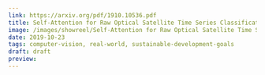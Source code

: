 ```yaml
---
link: https://arxiv.org/pdf/1910.10536.pdf
title: Self-Attention for Raw Optical Satellite Time Series Classification
image: /images/showreel/Self-Attention for Raw Optical Satellite Time Series Classification.jpg
date: 2019-10-23
tags: computer-vision, real-world, sustainable-development-goals
draft: draft
preview:
---
```



